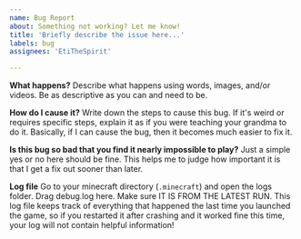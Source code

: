 ```yaml
---
name: Bug Report
about: Something not working? Let me know!
title: 'Briefly describe the issue here...'
labels: bug
assignees: 'EtiTheSpirit'

---
```


**What happens?**
Describe what happens using words, images, and/or videos. Be as descriptive as you can and need to be.

**How do I cause it?**
Write down the steps to cause this bug. If it's weird or requires specific steps, explain it as if you were teaching your grandma to do it. Basically, if I can cause the bug, then it becomes much easier to fix it.

**Is this bug so bad that you find it nearly impossible to play?**
Just a simple yes or no here should be fine. This helps me to judge how important it is that I get a fix out sooner than later.

**Log file**
Go to your minecraft directory (`.minecraft`) and open the logs folder. Drag debug.log here. Make sure IT IS FROM THE LATEST RUN. This log file keeps track of everything that happened the last time you launched the game, so if you restarted it after crashing and it worked fine this time, your log will not contain helpful information!